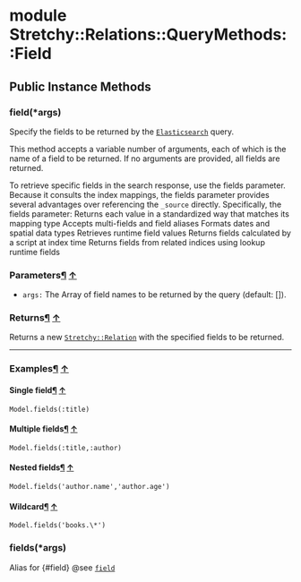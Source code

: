# module Stretchy::Relations::QueryMethods::Field [](#module-Stretchy::Relations::QueryMethods::Field) [](#top)
 ## Public Instance Methods
 ### field(*args) [](#method-i-field)
 Specify the fields to be returned by the [`Elasticsearch`](../../../Elasticsearch.html) query.

This method accepts a variable number of arguments, each of which is the name of a field to be returned. If no arguments are provided, all fields are returned.

To retrieve specific fields in the search response, use the fields parameter. Because it consults the index mappings, the fields parameter provides several advantages over referencing the `_source` directly. Specifically, the fields parameter: Returns each value in a standardized way that matches its mapping type Accepts multi-fields and field aliases Formats dates and spatial data types Retrieves runtime field values Returns fields calculated by a script at index time Returns fields from related indices using lookup runtime fields

### Parameters[¶](#method-i-field-label-Parameters) [↑](#top)

- `args:` The Array of field names to be returned by the query (default: []).

### Returns[¶](#method-i-field-label-Returns) [↑](#top)

Returns a new [`Stretchy::Relation`](../../Relation.html) with the specified fields to be returned.

* * *

### Examples[¶](#method-i-field-label-Examples) [↑](#top)

#### Single field[¶](#method-i-field-label-Single+field) [↑](#top)

```
Model.fields(:title)
```

#### Multiple fields[¶](#method-i-field-label-Multiple+fields) [↑](#top)

```
Model.fields(:title,:author)
```

#### Nested fields[¶](#method-i-field-label-Nested+fields) [↑](#top)

```
Model.fields('author.name','author.age')
```

#### Wildcard[¶](#method-i-field-label-Wildcard) [↑](#top)

```
Model.fields('books.\*')
```
 ### fields(*args) [](#method-i-fields)
 Alias for {#field} @see [`field`](Field.html#method-i-field)

 